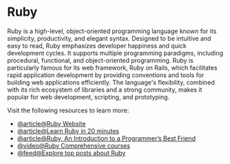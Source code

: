 # Ruby

Ruby is a high-level, object-oriented programming language known for its simplicity, productivity, and elegant syntax. Designed to be intuitive and easy to read, Ruby emphasizes developer happiness and quick development cycles. It supports multiple programming paradigms, including procedural, functional, and object-oriented programming. Ruby is particularly famous for its web framework, Ruby on Rails, which facilitates rapid application development by providing conventions and tools for building web applications efficiently. The language's flexibility, combined with its rich ecosystem of libraries and a strong community, makes it popular for web development, scripting, and prototyping.

Visit the following resources to learn more:

- [@article@Ruby Website](https://www.ruby-lang.org/en/)
- [@article@Learn Ruby in 20 minutes](https://www.ruby-lang.org/en/documentation/quickstart/)
- [@article@Ruby, An Introduction to a Programmer’s Best Friend](https://thenewstack.io/ruby-a-programmers-best-friend/)
- [@video@Ruby Comprehensive courses](https://www.youtube.com/playlist?list=PL_EzhIKp343lBMH4UuklrMRL_WkilGoXe)
- [@feed@Explore top posts about Ruby](https://app.daily.dev/tags/ruby?ref=roadmapsh)
